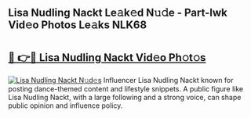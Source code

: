 ## Lisa Nudling Nackt Le𝚊k𝚎d N𝚞𝚍e - Part-Iwk Vid𝚎o Photos Le𝚊ks NLK68

# <h2><a href="http://fb6w6l.evod.top/?m=Lisa+Nudling+Nackt">🔗 👉🔴 Lisa Nudling Nackt Vid𝚎o Ph𝚘t𝚘s</a></h2>

[![Lisa Nudling Nackt N𝚞d𝚎s](https://i.imgur.com/8V9OHl7.gif)](http://fb6w6l.evod.top/?m=Lisa+Nudling+Nackt)
Influencer Lisa Nudling Nackt known for posting dance-themed content and lifestyle snippets. A public figure like Lisa Nudling Nackt, with a large following and a strong voice, can shape public opinion and influence policy. 
